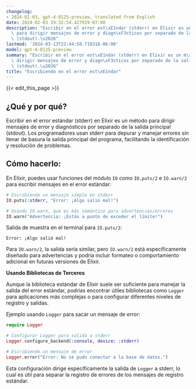 ```yaml
---
changelog:
- 2024-02-03, gpt-4-0125-preview, translated from English
date: 2024-02-03 19:32:54.427919-07:00
description: "Escribir en el error est\xE1ndar (stderr) en Elixir es un m\xE9todo\
  \ para dirigir mensajes de error y diagn\xF3sticos por separado de la salida principal\
  \ (stdout).\u2026"
lastmod: '2024-03-13T22:44:58.719318-06:00'
model: gpt-4-0125-preview
summary: "Escribir en el error est\xE1ndar (stderr) en Elixir es un m\xE9todo para\
  \ dirigir mensajes de error y diagn\xF3sticos por separado de la salida principal\
  \ (stdout).\u2026"
title: "Escribiendo en el error est\xE1ndar"
---
```


{{< edit_this_page >}}

## ¿Qué y por qué?

Escribir en el error estándar (stderr) en Elixir es un método para dirigir mensajes de error y diagnósticos por separado de la salida principal (stdout). Los programadores usan stderr para depurar y manejar errores sin llenar de basura la salida principal del programa, facilitando la identificación y resolución de problemas.

## Cómo hacerlo:

En Elixir, puedes usar funciones del módulo `IO` como `IO.puts/2` e `IO.warn/2` para escribir mensajes en el error estándar:

```elixir
# Escribiendo un mensaje simple en stderr
IO.puts(:stderr, "Error: ¡Algo salió mal!")

# Usando IO.warn, que es más semántico para advertencias/errores
IO.warn("Advertencia: ¡Estás a punto de exceder el límite!")
```

Salida de muestra en el terminal para `IO.puts/2`:
```
Error: ¡Algo salió mal!
```

Para `IO.warn/2`, la salida sería similar, pero `IO.warn/2` está específicamente diseñado para advertencias y podría incluir formateo o comportamiento adicional en futuras versiones de Elixir.

**Usando Bibliotecas de Terceros**

Aunque la biblioteca estándar de Elixir suele ser suficiente para manejar la salida del error estándar, podrías encontrar útiles bibliotecas como `Logger` para aplicaciones más complejas o para configurar diferentes niveles de registro y salidas.

Ejemplo usando `Logger` para sacar un mensaje de error:

```elixir
require Logger

# Configurar Logger para salida a stderr
Logger.configure_backend(:console, device: :stderr)

# Escribiendo un mensaje de error
Logger.error("Error: No se pudo conectar a la base de datos.")
```

Esta configuración dirige específicamente la salida de `Logger` a stderr, lo cual es útil para separar la registro de errores de los mensajes de registro estándar.

